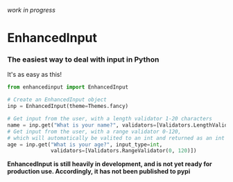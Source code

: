 *work in progress*

# EnhancedInput
### The easiest way to deal with input in Python
It's as easy as this!
```python
from enhancedinput import EnhancedInput

# Create an EnhancedInput object
inp = EnhancedInput(theme=Themes.fancy)

# Get input from the user, with a length validator 1-20 characters
name = inp.get("What is your name?", validators=[Validators.LengthValidator(1, 20)])
# Get input from the user, with a range validator 0-120,
# which will automatically be valited to an int and returned as an int
age = inp.get("What is your age?", input_type=int,
              validators=[Validators.RangeValidator(0, 120)])
```

**EnhancedInput is still heavily in development, and is not yet ready for production use. Accordingly, it has not been published to pypi**